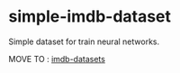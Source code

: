 # simple-imdb-dataset
Simple dataset for train neural networks.

MOVE TO : [imdb-datasets](https://github.com/mrl-athomelab/imdb-datasets)
